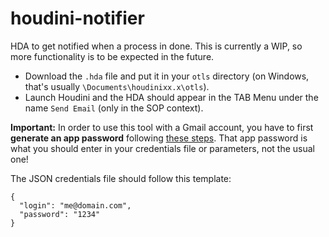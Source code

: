# houdini-notifier
HDA to get notified when a process in done. This is currently a WIP, so more functionality is to be expected in the future.

- Download the `.hda` file and put it in your `otls` directory (on Windows, that's usually `\Documents\houdinixx.x\otls`).
- Launch Houdini and the HDA should appear in the TAB Menu under the name `Send Email` (only in the SOP context).

**Important:** In order to use this tool with a Gmail account, you have to first **generate an app password** following [these steps](https://support.google.com/accounts/answer/185833?hl=en). That app password is what you should enter in your credentials file or parameters, not the usual one!

The JSON credentials file should follow this template:

```
{
  "login": "me@domain.com",
  "password": "1234"
}
```
